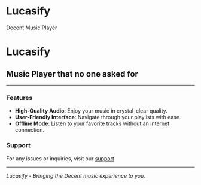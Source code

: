 # Lucasify
Decent Music Player
# Lucasify

## Music Player that no one asked for

---

### Features

- **High-Quality Audio**: Enjoy your music in crystal-clear quality.
- **User-Friendly Interface**: Navigate through your playlists with ease.
- **Offline Mode**: Listen to your favorite tracks without an internet connection.

### Support

For any issues or inquiries, visit our [support](https://discord.gg/HsD2kJGefS)

---

*Lucasify - Bringing the Decent music experience to you.*
